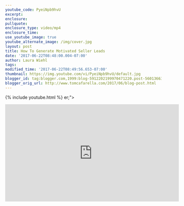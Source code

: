 ```yaml
---
youtube_code: PyeiNpb9hvU
excerpt:
enclosure:
pullquote:
enclosure_type: video/mp4
enclosure_time:
use_youtube_image: true
youtube_alternate_image: /img/cover.jpg
layout: post
title: How To Generate Motivated Seller Leads
date: '2017-06-22T08:48:00.004-07:00'
author: Laura Wiehl
tags: 
modified_time: '2017-06-22T08:49:56.653-07:00'
thumbnail: https://img.youtube.com/vi/PyeiNpb9hvU/default.jpg
blogger_id: tag:blogger.com,1999:blog-5912202199970471220.post-5601366344557520646
blogger_orig_url: http://www.tomcafarella.com/2017/06/blog-post.html
---
```

{% include youtube.html %}
 er;"> 
</h2><div style="text-align: center;"><iframe allowfullscreen="" frameborder="0" height="315" src="https://www.youtube.com/embed/PyeiNpb9hvU" width="560"></iframe> 